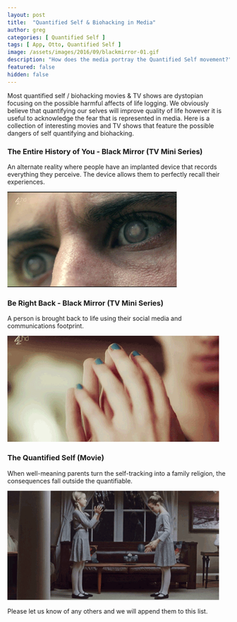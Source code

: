```yaml
---
layout: post
title:  "Quantified Self & Biohacking in Media"
author: greg
categories: [ Quantified Self ]
tags: [ App, Otto, Quantified Self ]
image: /assets/images/2016/09/blackmirror-01.gif
description: "How does the media portray the Quantified Self movement?"
featured: false
hidden: false
---
```


Most quantified self / biohacking movies & TV shows are dystopian focusing on the possible harmful affects of life logging. We obviously believe that quantifying our selves will improve quality of life however it is useful to acknowledge the fear that is represented in media. Here is a collection of interesting movies and TV shows that feature the possible dangers of self quantifying and biohacking.

### The Entire History of You - Black Mirror (TV Mini Series)
An alternate reality where people have an implanted device that records everything they perceive. The device allows them to perfectly recall their experiences.

![alt text](/assets/images/2016/09/blackmirror-01.gif "Black Mirror The Entire History of You")

### Be Right Back - Black Mirror (TV Mini Series)
A person is brought back to life using their social media and communications footprint.

![alt text](/assets/images/2016/09/blackmirror-02.gif "Be Right Back - Black Mirror Quantified Self")

### The Quantified Self (Movie)
When well-meaning parents turn the self-tracking into a family religion, the consequences fall outside the quantifiable.

![alt text](/assets/images/2016/09/quantifiedself.gif "Quantified Self Movie")

Please let us know of any others and we will append them to this list.